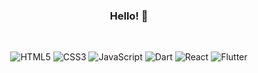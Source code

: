 <div align="center">
  
<!-- ![Hits](https://hits.seeyoufarm.com/api/count/incr/badge.svg?url=https%3A%2F%2Fgithub.com%2Fseok-pyo&count_bg=%23708FFF&title_bg=%23555555&icon=&icon_color=%23E7E7E7&title=visit&edge_flat=true) -->
### Hello! 👋

<br>



![HTML5](https://img.shields.io/badge/HTML5-0A2540?style=for-the-badge&logo=html5&logoColor=white)
![CSS3](https://img.shields.io/badge/CSS3-0A2540?style=for-the-badge&logo=css3&logoColor=white)
![JavaScript](https://img.shields.io/badge/JavaScript-0A2540?style=for-the-badge&logo=javascript&logoColor=white)
![Dart](https://img.shields.io/badge/Dart-0A2540?style=for-the-badge&logo=dart&logoColor=white)
![React](https://img.shields.io/badge/React-0A2540?style=for-the-badge&logo=react&logoColor=white)
![Flutter](https://img.shields.io/badge/Flutter-0A2540?style=for-the-badge&logo=flutter&logoColor=white)




</div>



